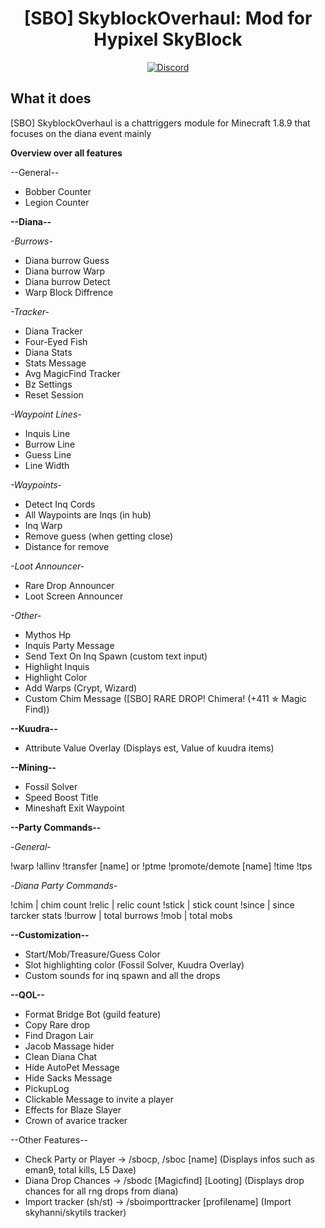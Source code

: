 <h1 align="center">
  [SBO] SkyblockOverhaul: Mod for Hypixel SkyBlock
</h1>


<div align="center">
  
[![Discord](https://img.shields.io/discord/1163913835514699886?label=discord&color=9089DA&logo=discord&style=for-the-badge)](https://discord.gg/QvM6b9jsJD)
</div>

## What it does

[SBO] SkyblockOverhaul is a chattriggers module for Minecraft 1.8.9 that focuses on the diana event mainly

**Overview over all features**

--General--
+ Bobber Counter
+ Legion Counter

**--Diana--**

_-Burrows-_
+ Diana burrow Guess
+ Diana burrow Warp
+ Diana burrow Detect
+ Warp Block Diffrence

_-Tracker-_
+ Diana Tracker
+ Four-Eyed Fish
+ Diana Stats
+ Stats Message
+ Avg MagicFind Tracker
+ Bz Settings
+ Reset Session

_-Waypoint Lines-_
+ Inquis Line
+ Burrow Line
+ Guess Line
+ Line Width

_-Waypoints-_
+ Detect Inq Cords
+ All Waypoints are Inqs (in hub)
+ Inq Warp
+ Remove guess (when getting close)
+ Distance for remove

_-Loot Announcer-_
+ Rare Drop Announcer
+ Loot Screen Announcer

_-Other-_
+ Mythos Hp
+ Inquis Party Message
+ Send Text On Inq Spawn (custom text input)
+ Highlight Inquis
+ Highlight Color
+ Add Warps (Crypt, Wizard)
+ Custom Chim Message ([SBO] RARE DROP! Chimera! (+411 ✯ Magic Find))

**--Kuudra--**
+ Attribute Value Overlay (Displays est, Value of kuudra items)

**--Mining--**
+ Fossil Solver
+ Speed Boost Title
+ Mineshaft Exit Waypoint

**--Party Commands--**

-_General_-

!warp
!allinv
!transfer [name] or !ptme
!promote/demote [name]
!time
!tps

-_Diana Party Commands_-

!chim | chim count
!relic | relic count
!stick | stick count
!since | since tarcker stats
!burrow | total burrows
!mob | total mobs

**--Customization--**
+ Start/Mob/Treasure/Guess Color
+ Slot highlighting color (Fossil Solver, Kuudra Overlay)
+ Custom sounds for inq spawn and all the drops
 
**--QOL--**
+ Format Bridge Bot (guild feature)
+ Copy Rare drop
+ Find Dragon Lair
+ Jacob Massage hider
+ Clean Diana Chat
+ Hide AutoPet Message
+ Hide Sacks Message
+ PickupLog
+ Clickable Message to invite a player
+ Effects for Blaze Slayer
+ Crown of avarice tracker

--Other Features--
+ Check Party or Player
-> /sbocp, /sboc [name] (Displays infos such as eman9, total kills, L5 Daxe)
+ Diana Drop Chances
-> /sbodc [Magicfind] [Looting] (Displays drop chances for all rng drops from diana)
+ Import tracker (sh/st)
-> /sboimporttracker [profilename] (Import skyhanni/skytils tracker)
